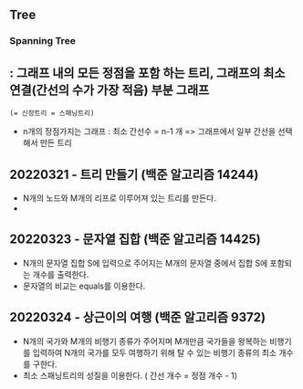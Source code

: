 ## Tree


### Spanning Tree 
## : 그래프 내의 모든 정점을 포함 하는 트리, 그래프의 최소 연결(간선의 수가 가장 적음) 부분 그래프
    (= 신장트리 = 스패닝트리)
- n개의 정점가지는 그래프 
    : 최소 간선수 = n-1 개
=> 그래프에서 일부 간선을 선택해서 만든 트리          



## 20220321 - 트리 만들기 (백준 알고리즘 14244)
- N개의 노드와 M개의 리프로 이루어져 있는 트리를 만든다.
-

## 20220323 - 문자열 집합 (백준 알고리즘 14425)
- N개의 문자열 집합 S에 입력으로 주어지는 M개의 문자열 중에서 집합 S에 포함되는 개수를 출력한다.
- 문자열의 비교는 equals를 이용한다.

## 20220324 - 상근이의 여행 (백준 알고리즘 9372)
- N개의 국가와 M개의 비행기 종류가 주어지며 M개만큼 국가들을 왕복하는 비행기를 입력하여 N개의 국가를 모두 여행하기 위해 탈 수 있는 비행기 종류의 최소 개수를 구한다.
- 최소 스패닝트리의 성질을 이용한다. ( 간선 개수 = 정점 개수 - 1)
